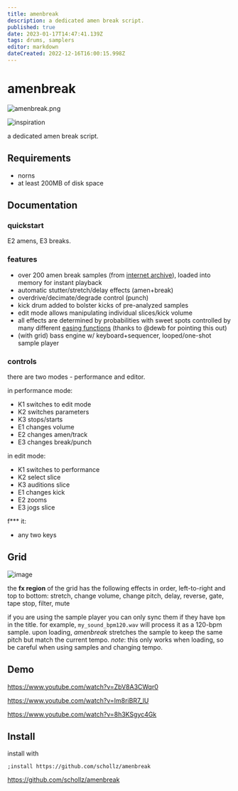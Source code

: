 ```yaml
---
title: amenbreak
description: a dedicated amen break script.
published: true
date: 2023-01-17T14:47:41.139Z
tags: drums, samplers
editor: markdown
dateCreated: 2022-12-16T16:00:15.998Z
---
```


# amenbreak

![amenbreak.png](/community/infinitedigits/amenbreak.png)

![inspiration](https://user-images.githubusercontent.com/6550035/208136642-1081aa03-8e32-487a-b282-fd7130da05fc.png)

a dedicated amen break script.

## Requirements

- norns
- at least 200MB of disk space

## Documentation

### quickstart

E2 amens, E3 breaks.


### features

- over 200 amen break samples (from [internet archive](https://archive.org/details/amen-breaks-compilation)), loaded into memory for instant playback
- automatic stutter/stretch/delay effects (amen+break)
- overdrive/decimate/degrade control (punch)
- kick drum added to bolster kicks of pre-analyzed samples
- edit mode allows manipulating individual slices/kick volume
- all effects are determined by probabilities with sweet spots controlled by many different [easing functions](https://www.desmos.com/calculator/3mmmijzncm) (thanks to @dewb for pointing this out)
- (with grid) bass engine w/ keyboard+sequencer, looped/one-shot sample player

### controls

there are two modes - performance and editor. 

in performance mode:

- K1 switches to edit mode
- K2 switches parameters
- K3 stops/starts
- E1 changes volume
- E2 changes amen/track
- E3 changes break/punch

in edit mode:

- K1 switches to performance
- K2 select slice
- K3 auditions slice
- E1 changes kick
- E2 zooms
- E3 jogs slice

f*** it: 

- any two keys

## Grid

![image](https://user-images.githubusercontent.com/6550035/212775131-2435bfc7-4a5c-4d07-9afe-a95a236b5d61.png)


the **fx region** of the grid has the following effects in order, left-to-right and top to bottom: stretch, change volume, change pitch, delay, reverse, gate, tape stop, filter, mute

if you are using the sample player you can only sync them if they have `bpm` in the title. for example, `my_sound_bpm120.wav` will process it as a 120-bpm sample. upon loading, *amenbreak* stretches the sample to keep the same pitch but match the current tempo. *note*: this only works when loading, so be careful when using samples and changing tempo.


## Demo

https://www.youtube.com/watch?v=ZbV8A3CWqr0

https://www.youtube.com/watch?v=Im8riBR7_lU

https://www.youtube.com/watch?v=8h3KSgyc4Gk


## Install

install with

```
;install https://github.com/schollz/amenbreak
```

https://github.com/schollz/amenbreak
